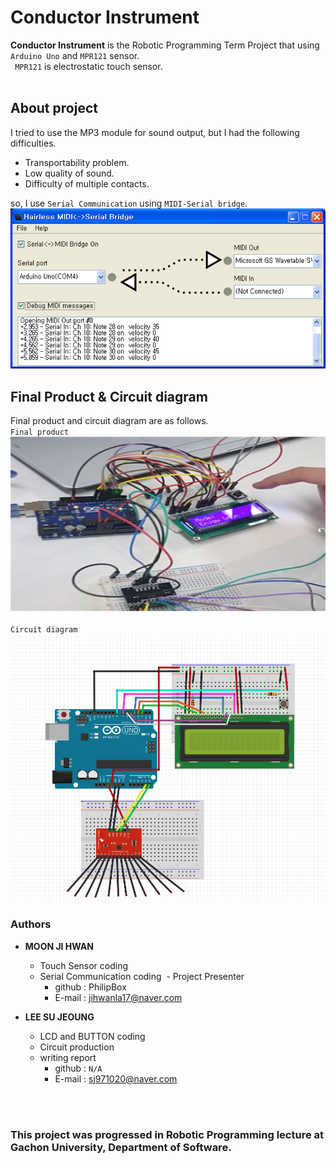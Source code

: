 # Conductor Instrument

**Conductor Instrument** is the Robotic Programming Term Project that using `Arduino Uno` and `MPR121` sensor.
<br>
` MPR121` is electrostatic touch sensor.
<br>
<br>
## About project
I tried to use the MP3 module for sound output, but I had the following difficulties.
* Transportability problem.
* Low quality of sound.
* Difficulty of multiple contacts.

so, I use `Serial Communication` using `MIDI-Serial bridge`.
![MIDI_Demo](https://github.com/PhilipBox/Conductor_Instrument/blob/master/contents/MIDI_Serial_Bridge.png)

## Final Product & Circuit diagram
Final product and circuit diagram are as follows.
<br>
`Final product` <br>
![Final_Product](https://github.com/PhilipBox/Conductor_Instrument/blob/master/contents/product_img.png)

`Circuit diagram`
![Circuit_diagram](https://github.com/PhilipBox/Conductor_Instrument/blob/master/contents/Circuit%20diagram.png)

### Authors
- **MOON JI HWAN**
  - Touch Sensor coding
  - Serial Communication coding
  - Project Presenter
    - github : PhilipBox
    - E-mail : jihwanla17@naver.com

- **LEE SU JEOUNG**
  - LCD and BUTTON coding
  - Circuit production
  - writing report
    - github : `N/A`
    - E-mail : sj971020@naver.com
 
 <br><br>
 
### This project was progressed in Robotic Programming lecture at Gachon University, Department of Software.
